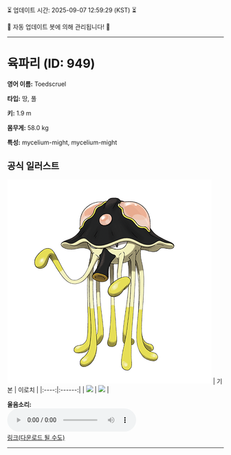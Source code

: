 
⏳ 업데이트 시간: 2025-09-07 12:59:29 (KST) ⏳

🤖 자동 업데이트 봇에 의해 관리됩니다! 🤖

---

# 육파리 (ID: 949)
**영어 이름:** Toedscruel

**타입:** 땅, 풀

**키:** 1.9 m

**몸무게:** 58.0 kg

**특성:** mycelium-might, mycelium-might

## 공식 일러스트
![](https://raw.githubusercontent.com/PokeAPI/sprites/master/sprites/pokemon/other/official-artwork/949.png)
| 기본 | 이로치 |
|:----:|:------:|
| <img src="http://play.pokemonshowdown.com/sprites/ani/toedscruel.gif" width="200"> | <img src="http://play.pokemonshowdown.com/sprites/ani-shiny/toedscruel.gif" width="200"> |

**울음소리:**<br><audio controls src="https://raw.githubusercontent.com/PokeAPI/cries/main/cries/pokemon/latest/949.ogg"></audio><br> [링크(다운로드 될 수도)](https://raw.githubusercontent.com/PokeAPI/cries/main/cries/pokemon/latest/949.ogg)


---

